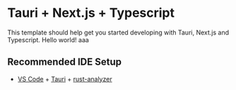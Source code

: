 # Tauri + Next.js + Typescript

This template should help get you started developing with Tauri, Next.js and Typescript. Hello world! aaa

## Recommended IDE Setup

- [VS Code](https://code.visualstudio.com/) + [Tauri](https://marketplace.visualstudio.com/items?itemName=tauri-apps.tauri-vscode) + [rust-analyzer](https://marketplace.visualstudio.com/items?itemName=rust-lang.rust-analyzer)
